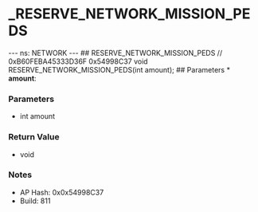 # _RESERVE_NETWORK_MISSION_PEDS

--- ns: NETWORK --- ## RESERVE_NETWORK_MISSION_PEDS  // 0xB60FEBA45333D36F 0x54998C37 void RESERVE_NETWORK_MISSION_PEDS(int amount);   ## Parameters * **amount**:

### Parameters
* int amount

### Return Value
* void

### Notes
* AP Hash: 0x0x54998C37
* Build: 811

